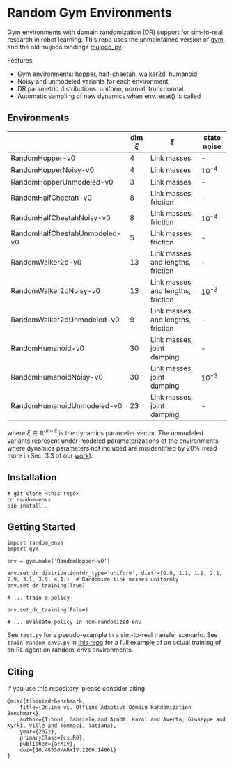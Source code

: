 # Random Gym Environments
Gym environments with domain randomization (DR) support for sim-to-real research in robot learning.
This repo uses the unmaintained version of [gym](https://github.com/openai/gym/), and the old mujoco bindings [mujoco_py](https://github.com/openai/mujoco-py).

Features:
- Gym environments: hopper, half-cheetah, walker2d, humanoid
- Noisy and unmodeled variants for each environment
- DR parametric distributions: uniform, normal, truncnormal
- Automatic sampling of new dynamics when env.reset() is called

## Environments
|                               | dim $\xi$ | $\xi$                             | state noise |
|-------------------------------|-----------|-----------------------------------|-------------|
| RandomHopper-v0               | 4         | Link masses                       | -           |
| RandomHopperNoisy-v0          | 4         | Link masses                       | $10^{-4}$   |
| RandomHopperUnmodeled-v0      | 3         | Link masses                       | -           |
| RandomHalfCheetah-v0          | 8         | Link masses, friction             | -           |
| RandomHalfCheetahNoisy-v0     | 8         | Link masses, friction             | $10^{-4}$   |
| RandomHalfCheetahUnmodeled-v0 | 5         | Link masses, friction             | -           |
| RandomWalker2d-v0             | 13        | Link masses and lengths, friction | -           |
| RandomWalker2dNoisy-v0        | 13        | Link masses and lengths, friction | $10^{-3}$   |
| RandomWalker2dUnmodeled-v0    | 9         | Link masses and lengths, friction | -           |
| RandomHumanoid-v0             | 30        | Link masses, joint damping        | -           |
| RandomHumanoidNoisy-v0        | 30        | Link masses, joint damping        | $10^{-3}$   |
| RandomHumanoidUnmodeled-v0    | 23        | Link masses, joint damping        | -           |

where $\xi \in \mathbb{R}^{dim \ \xi}$ is the dynamics parameter vector. The unmodeled variants represent under-modeled parameterizations of the environments where dynamics parameters not included are misidentified by 20% (read more in Sec. 3.3 of our [work](https://arxiv.org/abs/2206.14661)).


## Installation
```
# git clone <this repo>
cd random-envs
pip install .
```

## Getting Started
```
import random_envs
import gym

env = gym.make('RandomHopper-v0')

env.set_dr_distribution(dr_type='uniform', distr=[0.9, 1.1, 1.9, 2.1, 2.9, 3.1, 3.9, 4.1])  # Randomize link masses uniformly
env.set_dr_training(True)

# ... train a policy

env.set_dr_training(False)

# ... evaluate policy in non-randomized env
```
See `test.py` for a pseudo-example in a sim-to-real transfer scenario. 
See `train_random_envs.py` in [this repo](https://github.com/gabrieletiboni/sb3-gym-interface) for a full example of an actual training of an RL agent on random-envs environments.

## Citing
If you use this repository, please consider citing
```     
@misc{tiboniadrbenchmark,
    title={Online vs. Offline Adaptive Domain Randomization Benchmark},
    author={Tiboni, Gabriele and Arndt, Karol and Averta, Giuseppe and Kyrki, Ville and Tommasi, Tatiana},
    year={2022},
    primaryClass={cs.RO},
    publisher={arXiv},
    doi={10.48550/ARXIV.2206.14661}
}
```